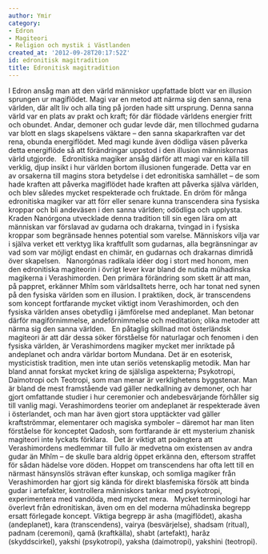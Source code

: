 ```yaml
---
author: Ymir
category:
- Edron
- Magiteori
- Religion och mystik i Västlanden
created_at: '2012-09-28T20:17:52Z'
id: edronitisk magitradition
title: Edronitisk magitradition
---
```

I Edron ansåg man att den värld människor uppfattade blott var en illusion sprungen ur magiflödet. Magi var en metod att närma sig den sanna, rena världen, där allt liv och alla ting på jorden hade sitt ursprung. Denna sanna värld var en plats av prakt och kraft; för där flödade världens energier fritt och obundet. Andar, demoner och gudar levde där, men tillochmed gudarna var blott en slags skapelsens väktare – den sanna skaparkraften var det rena, obunda energiflödet. Med magi kunde även dödliga väsen påverka detta energiflöde så att förändringar uppstod i den illusion människornas värld utgjorde.   Edronitiska magiker ansåg därför att magi var en källa till verklig, djup insikt i hur världen bortom illusionen fungerade. Detta var en av orsakerna till magins stora betydelse i det edronitiska samhället – de som hade kraften att påverka magiflödet hade kraften att påverka själva världen, och blev således mycket respekterade och fruktade. En dröm för många edronitiska magiker var att förr eller senare kunna transcendera sina fysiska kroppar och bli andeväsen i den sanna världen; odödliga och upplysta.   Kraden Nanórgona utvecklade denna tradition till sin egen lära om att människan var förslavad av gudarna och drakarna, tvingad in i fysiska kroppar som begränsade hennes potential som varelse. Människors vilja var i själva verket ett verktyg lika kraftfullt som gudarnas, alla begränsningar av vad som var möjligt endast en chimär, en gudarnas och drakarnas dimridå över skapelsen.   Nanorgónas radikala idéer dog i stort med honom, men den edronitiska magiteorin i övrigt lever kvar bland de nutida mûhadinska magikerna i Verashimorden. Den primära förändring som skett är att man, på pappret, erkänner Mhîm som världsalltets herre, och har tonat ned synen på den fysiska världen som en illusion. I praktiken, dock, är transcendens som koncept fortfarande mycket viktigt inom Verashimorden, och den fysiska världen anses obetydlig i jämförelse med andeplanet. Man betonar därför magiförnimmelse, andeförnimmelse och meditation; olika metoder att närma sig den sanna världen.   En påtaglig skillnad mot österländsk magiteori är att där dessa söker förståelse för naturlagar och fenomen i den fysiska världen, är Verashimordens magiker mycket mer inriktade på andeplanet och andra världar bortom Mundana. Det är en esoterisk, mysticistisk tradition, men inte utan seriös vetenskaplig metodik. Man har bland annat forskat mycket kring de själsliga aspekterna; Psykotropi, Daimotropi och Teotropi, som man menar är verklighetens byggstenar. Man är bland de mest framstående vad gäller nedkallning av demoner, och har gjort omfattande studier i hur ceremonier och andebesvärjande förhåller sig till vanlig magi. Verashimordens teorier om andeplanet är respekterade även i österlandet, och man har även gjort stora upptäckter vad gäller kraftströmmar, elementarer och magiska symboler – däremot har man liten förståelse för konceptet Qadosh, som fortfarande är ett mysterium zhanisk magiteori inte lyckats förklara.   Det är viktigt att poängtera att Verashimordens medlemmar till fullo är medvetna om existensen av andra gudar än Mhîm – de skulle bara aldrig öppet erkänna den, eftersom straffet för sådan hädelse vore döden. Hoppet om transcendens har ofta lett till en närmast hänsynslös strävan efter kunskap, och somliga magiker från Verashimorden har gjort sig kända för direkt blasfemiska försök att binda gudar i artefakter, kontrollera människors tankar med psykotropi, experimentera med vandöda, med mycket mera.   Mycket terminologi har överlevt från edronitiskan, även om en del moderna mûhadinska begrepp ersatt förlegade koncept. Viktiga begrepp är asha (magiflödet), akasha (andeplanet), kara (transcendens), vairya (besvärjelse), shadsam (ritual), padnam (ceremoni), qamâ (kraftkälla), shabt (artefakt), harâz (skyddscirkel), yakshi (psykotropi), yaksha (daimotropi), yakshini (teotropi).
